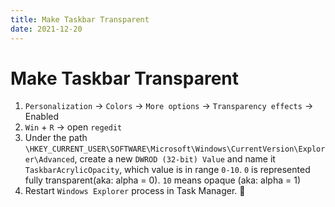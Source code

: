 ```yaml
---
title: Make Taskbar Transparent
date: 2021-12-20
---
```


# Make Taskbar Transparent

1. `Personalization` -> `Colors` -> `More options` -> `Transparency effects` -> Enabled
2. `Win` + `R` -> open `regedit` 
3. Under the path `\HKEY_CURRENT_USER\SOFTWARE\Microsoft\Windows\CurrentVersion\Explorer\Advanced`, create a new `DWROD (32-bit) Value` and name it `TaskbarAcrylicOpacity`, which value is in range `0-10`. `0` is represented fully transparent(aka: alpha = 0). `10` means opaque (aka: alpha = 1)
4. Restart `Windows Explorer` process in Task Manager. 🎉

